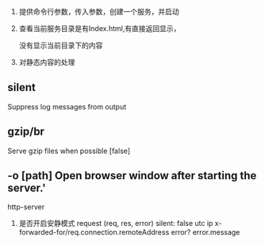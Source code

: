1. 提供命令行参数，传入参数，创建一个服务，并启动

2. 查看当前服务目录是有Index.html,有直接返回显示，

   没有显示当前目录下的内容

3. 对静态内容的处理

## silent
   Suppress log messages from output

## gzip/br
   Serve gzip files when possible [false]

## -o [path]    Open browser window after starting the server.'


http-server
1. 是否开启安静模式
   request (req, res, error)
     silent: false
        utc
        ip x-forwarded-for/req.connection.remoteAddress
        error? error.message

